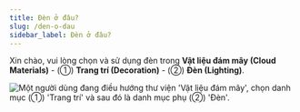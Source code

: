 ```yaml
---
title: Đèn ở đâu?
slug: /den-o-dau
sidebar_label: Đèn ở đâu?
---
```


Xin chào, vui lòng chọn và sử dụng đèn trong **Vật liệu đám mây (Cloud Materials)** - (①) **Trang trí (Decoration)** - (②) **Đèn (Lighting)**.

![Một người dùng đang điều hướng thư viện 'Vật liệu đám mây', chọn danh mục (①) 'Trang trí' và sau đó là danh mục phụ (②) 'Đèn'.](https://storage.googleapis.com/jegavn_kb/images/9cc560ca-3a11-4de6-8316-3af06d28724e.png)